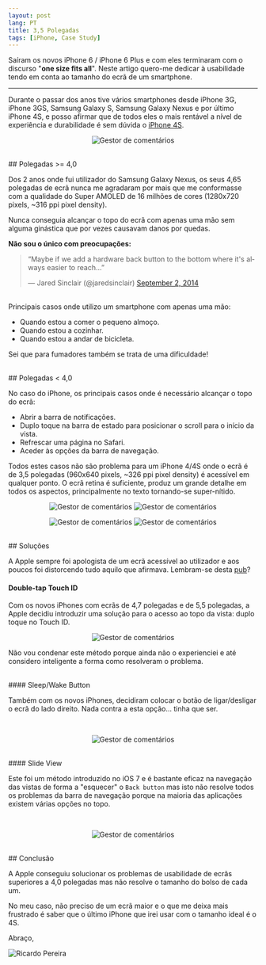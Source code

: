 ```yaml
---
layout: post
lang: PT
title: 3,5 Polegadas
tags: [iPhone, Case Study]
---
```


Saíram os novos iPhone 6 / iPhone 6 Plus e com eles terminaram com o discurso "**one size fits all**". Neste artigo quero-me dedicar à usabilidade tendo em conta ao tamanho do ecrã de um smartphone.

---

Durante o passar dos anos tive vários smartphones desde iPhone 3G, iPhone 3GS, Samsung Galaxy S, Samsung Galaxy Nexus e por último iPhone 4S, e posso afirmar que de todos eles o mais rentável a nível de experiência e durabilidade é sem dúvida o [iPhone 4S](https://www.apple.com/pt/iphone-4s/specs/).

<p align="center">
  <img src="/public/img/2014/3-5-polegadas/iphone4-reach-top.jpg" alt="Gestor de comentários"/>
</p>

<br/>
## Polegadas >= 4,0

Dos 2 anos onde fui utilizador do Samsung Galaxy Nexus, os seus 4,65 polegadas de ecrã nunca me agradaram por mais que me conformasse com a qualidade do Super AMOLED de 16 milhões de cores (1280x720 pixels, ~316 ppi pixel density).

Nunca conseguia alcançar o topo do ecrã com apenas uma mão sem alguma ginástica que por vezes causavam danos por quedas.

**Não sou o único com preocupações:**

<blockquote class="center twitter-tweet" lang="en"><p>“Maybe if we add a hardware back button to the bottom where it&#39;s always easier to reach…”</p>&mdash; Jared Sinclair (@jaredsinclair) <a href="https://twitter.com/jaredsinclair/status/506919989467951104">September 2, 2014</a></blockquote>
<script async src="//platform.twitter.com/widgets.js" charset="utf-8"></script>

<br/>
Principais casos onde utilizo um smartphone com apenas uma mão:

 - Quando estou a comer o pequeno almoço.
 - Quando estou a cozinhar.
 - Quando estou a andar de bicicleta.

Sei que para fumadores também se trata de uma dificuldade!

<br/>
## Polegadas < 4,0

No caso do iPhone, os principais casos onde é necessário alcançar o topo do ecrã:

 - Abrir a barra de notificações.
 - Duplo toque na barra de estado para posicionar o scroll para o início da vista.
 - Refrescar uma página no Safari.
 - Aceder às opções da barra de navegação.

Todos estes casos não são problema para um iPhone 4/4S onde o ecrã é de 3,5 polegadas (960x640 pixels, ~326 ppi pixel density) é acessível em qualquer ponto. O ecrã retina é suficiente, produz um grande detalhe em todos os aspectos, principalmente no texto tornando-se super-nítido.

<p align="center">
  <img src="/public/img/2014/3-5-polegadas/iphone4-1.jpg" alt="Gestor de comentários"/>
  <img src="/public/img/2014/3-5-polegadas/iphone4-2.jpg" alt="Gestor de comentários"/>
</p>

<p align="center">
  <img src="/public/img/2014/3-5-polegadas/iphone4-3.jpg" alt="Gestor de comentários"/>
  <img src="/public/img/2014/3-5-polegadas/iphone4-4.jpg" alt="Gestor de comentários"/>
</p>

<br/>
## Soluções

A Apple sempre foi apologista de um ecrã acessível ao utilizador e aos poucos foi distorcendo tudo aquilo que afirmava. Lembram-se desta [pub](http://youtu.be/O99m7lebirE)?

#### Double-tap Touch ID

Com os novos iPhones com ecrãs de 4,7 polegadas e de 5,5 polegadas, a Apple decidiu introduzir uma solução para o acesso ao topo da vista: duplo toque no Touch ID.

<p align="center">
  <img src="/public/img/2014/3-5-polegadas/ios8-reach-top-mode.gif" alt="Gestor de comentários"/>
</p>

Não vou condenar este método porque ainda não o experienciei e até considero inteligente a forma como resolveram o problema.

<br/>
#### Sleep/Wake Button

Também com os novos iPhones, decidiram colocar o botão de ligar/desligar o ecrã do lado direito. Nada contra a esta opção... tinha que ser.

<br/>
<p align="center">
  <img src="/public/img/2014/3-5-polegadas/iphone6-sleepwake-button.png" alt="Gestor de comentários"/>
</p>

<br/>
#### Slide View

Este foi um método introduzido no iOS 7 e é bastante eficaz na navegação das vistas de forma a "esquecer" o `Back button` mas isto não resolve todos os problemas da barra de navegação porque na maioria das aplicações existem várias opções no topo.

<br/>
<p align="center">
  <img src="/public/img/2014/3-5-polegadas/iphone4-slide-view.jpg" alt="Gestor de comentários"/>
</p>

<br/>
## Conclusão

A Apple conseguiu solucionar os problemas de usabilidade de ecrãs superiores a 4,0 polegadas mas não resolve o tamanho do bolso de cada um.

No meu caso, não preciso de um ecrã maior e o que me deixa mais frustrado é saber que o último iPhone que irei usar com o tamanho ideal é o 4S.

Abraço,

![Ricardo Pereira](/public/img/signature.png)